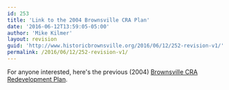 ```yaml
---
id: 253
title: 'Link to the 2004 Brownsville CRA Plan'
date: '2016-06-12T13:59:05-05:00'
author: 'Mike Kilmer'
layout: revision
guid: 'http://www.historicbrownsville.org/2016/06/12/252-revision-v1/'
permalink: /2016/06/12/252-revision-v1/
---
```


For anyone interested, here's the previous (2004) <a href="http://www.myescambia.com/sites/myescambia.com/files/Brownsville%20Redevelopment%20Plan%20%26%20Design%20Manual%20%282004%29.pdf">Brownsville CRA Redevelopment Plan</a>.